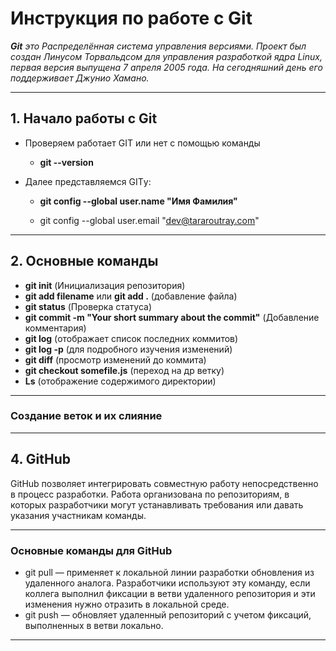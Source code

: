 # **Инструкция по работе с Git**

_**Git** это Распределённая система управления версиями. Проект был создан Линусом Торвальдсом для управления разработкой ядра Linux, первая версия выпущена 7 апреля 2005 года. На сегодняшний день его поддерживает Джунио Хамано._
***
## 1. Начало работы с Git

* Проверяем работает GIT или нет с помощью команды 

    - **git --version**
* Далее представляемся GITу: 
     
     - **git config --global user.name "Имя Фамилия"**

     - git config --global user.email "dev@tararoutray.com"
***
## 2. Основные команды

- **git init** (Инициализация репозитория)
- **git add filename** или **git add .** (добавление файла)
- **git status** (Проверка статуса)
- **git commit -m "Your short summary about the commit"** (Добавление комментария)
- **git log** (отображает список последних коммитов)
- **git log -p** (для подробного изучения изменений)
- **git diff** (просмотр изменений до коммита)
- **git checkout somefile.js** (переход на др ветку)
- **Ls** (отображение содержимого директории)
***
### Создание веток и их слияние
***
## 4. GitHub 

GitHub позволяет интегрировать совместную работу непосредственно в процесс разработки. Работа организована по репозиториям, в которых разработчики могут устанавливать требования или давать указания участникам команды.

***
### Основные команды для GitHub

- git pull — применяет к локальной линии разработки обновления из удаленного аналога. Разработчики используют эту команду, если коллега выполнил фиксации в ветви удаленного репозитория и эти изменения нужно отразить в локальной среде.
- git push — обновляет удаленный репозиторий с учетом фиксаций, выполненных в ветви локально.

***


